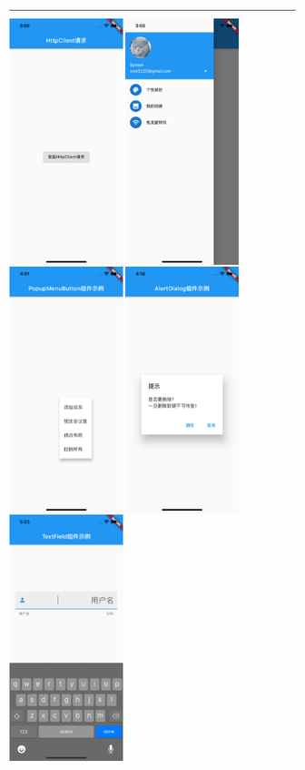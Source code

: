 *****
<p align="left">
  <img src="https://github.com/sxm5220/demoByFlutter/blob/master/demo05/Effect%20picture/01.png" width="200" alt="截图" />
  <img src="https://github.com/sxm5220/demoByFlutter/blob/master/demo05/Effect%20picture/02.png" width="200" alt="截图" />
  <img src="https://github.com/sxm5220/demoByFlutter/blob/master/demo05/Effect%20picture/03.png" width="200" alt="截图" />
  <img src="https://github.com/sxm5220/demoByFlutter/blob/master/demo05/Effect%20picture/04.png" width="200" alt="截图" />
  <img src="https://github.com/sxm5220/demoByFlutter/blob/master/demo05/Effect%20picture/05.png" width="200" alt="截图" />
</p>
